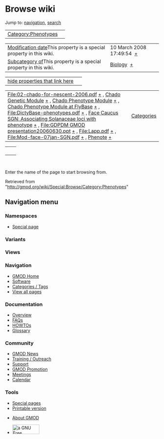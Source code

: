 <div id="mw-page-base" class="noprint">

</div>

<div id="mw-head-base" class="noprint">

</div>

<div id="content" class="mw-body" role="main">

<span id="top"></span>

<div id="mw-js-message" style="display:none;">

</div>



# <span dir="auto">Browse wiki</span>

<div id="bodyContent">

<div id="contentSub">

</div>

<div id="jump-to-nav" class="mw-jump">

Jump to: [navigation](#mw-navigation), [search](#p-search)

</div>

<div id="mw-content-text">

|  |  |
|----|----|
| [Category:Phenotypes](/wiki/Category:Phenotypes "Category:Phenotypes") |  |

|  |  |
|----|----|
| <span class="smw-highlighter" data-type="1" state="inline" data-title="Property"><span class="smwbuiltin">[Modification date](/wiki/Property:Modification_date "Property:Modification date")</span><span class="smwttcontent">This property is a special property in this wiki.</span></span> | <span class="smwb-value">10 March 2008 17:49:54  <span class="smwsearch">[+](/wiki/Special:SearchByProperty/Modification-20date/10-20March-202008-2017:49:54 "Special:SearchByProperty/Modification-20date/10-20March-202008-2017:49:54")</span></span> |
| <span class="smw-highlighter" data-type="1" state="inline" data-title="Property"><span class="smwbuiltin">[Subcategory of](/wiki/Property:Subcategory_of "Property:Subcategory of")</span><span class="smwttcontent">This property is a special property in this wiki.</span></span> | <span class="smwb-value">[Biology](/wiki/Category:Biology "Category:Biology")  <span class="smwsearch">[+](/wiki/Special:SearchByProperty/Subcategory-20of/Biology "Special:SearchByProperty/Subcategory-20of/Biology")</span></span> |

<span id="smw_browse_incoming"></span>

|  |  |
|----|----|
| [hide properties that link here](/mediawiki/index.php?title=Special:Browse&offset=0&dir=out&article=Category%3APhenotypes)  |  |

|  |  |
|----|----|
| <span class="smwb-ivalue">[File:02-chado-for-nescent-2006.pdf](/wiki/File:02-chado-for-nescent-2006.pdf "File:02-chado-for-nescent-2006.pdf") <span class="smwbrowse">[+](/wiki/Special:Browse/File:02-2Dchado-2Dfor-2Dnescent-2D2006.pdf "Special:Browse/File:02-2Dchado-2Dfor-2Dnescent-2D2006.pdf")</span></span> , <span class="smwb-ivalue">[Chado Genetic Module](/wiki/Chado_Genetic_Module "Chado Genetic Module") <span class="smwbrowse">[+](/wiki/Special:Browse/Chado-20Genetic-20Module "Special:Browse/Chado-20Genetic-20Module")</span></span> , <span class="smwb-ivalue">[Chado Phenotype Module](/wiki/Chado_Phenotype_Module "Chado Phenotype Module") <span class="smwbrowse">[+](/wiki/Special:Browse/Chado-20Phenotype-20Module "Special:Browse/Chado-20Phenotype-20Module")</span></span> , <span class="smwb-ivalue">[Chado Phenotype Module at FlyBase](/wiki/Chado_Phenotype_Module_at_FlyBase "Chado Phenotype Module at FlyBase") <span class="smwbrowse">[+](/wiki/Special:Browse/Chado-20Phenotype-20Module-20at-20FlyBase "Special:Browse/Chado-20Phenotype-20Module-20at-20FlyBase")</span></span> , <span class="smwb-ivalue">[File:DictyBase-phenotypes.pdf](/wiki/File:DictyBase-phenotypes.pdf "File:DictyBase-phenotypes.pdf") <span class="smwbrowse">[+](/wiki/Special:Browse/File:DictyBase-2Dphenotypes.pdf "Special:Browse/File:DictyBase-2Dphenotypes.pdf")</span></span> , <span class="smwb-ivalue">[Face Caucus SGN: Associating Solanaceae loci with phenotype](/wiki/Face_Caucus_SGN:_Associating_Solanaceae_loci_with_phenotype "Face Caucus SGN: Associating Solanaceae loci with phenotype") <span class="smwbrowse">[+](/wiki/Special:Browse/Face-20Caucus-20SGN:-20Associating-20Solanaceae-20loci-20with-20phenotype "Special:Browse/Face-20Caucus-20SGN:-20Associating-20Solanaceae-20loci-20with-20phenotype")</span></span> , <span class="smwb-ivalue">[File:GDPDM GMOD presentation20060630.ppt](/wiki/File:GDPDM_GMOD_presentation20060630.ppt "File:GDPDM GMOD presentation20060630.ppt") <span class="smwbrowse">[+](/wiki/Special:Browse/File:GDPDM-20GMOD-20presentation20060630.ppt "Special:Browse/File:GDPDM-20GMOD-20presentation20060630.ppt")</span></span> , <span class="smwb-ivalue">[File:Lapp.pdf](/wiki/File:Lapp.pdf "File:Lapp.pdf") <span class="smwbrowse">[+](/wiki/Special:Browse/File:Lapp.pdf "Special:Browse/File:Lapp.pdf")</span></span> , <span class="smwb-ivalue">[File:Mod-face-07jan-SGN.pdf](/wiki/File:Mod-face-07jan-SGN.pdf "File:Mod-face-07jan-SGN.pdf") <span class="smwbrowse">[+](/wiki/Special:Browse/File:Mod-2Dface-2D07jan-2DSGN.pdf "Special:Browse/File:Mod-2Dface-2D07jan-2DSGN.pdf")</span></span> , <span class="smwb-ivalue">[Phenote](/wiki/Phenote "Phenote") <span class="smwbrowse">[+](/wiki/Special:Browse/Phenote "Special:Browse/Phenote")</span></span> | [Categories](/wiki/Special:Categories "Special:Categories") |

|     |     |
|-----|-----|
|     |     |

 

Enter the name of the page to start browsing from.  

</div>

<div class="printfooter">

Retrieved from
"<http://gmod.org/wiki/Special:Browse/Category:Phenotypes>"

</div>

<div id="catlinks" class="catlinks catlinks-allhidden">

</div>

<div class="visualClear">

</div>

</div>

</div>

<div id="mw-navigation">

## Navigation menu

<div id="mw-head">



<div id="left-navigation">

<div id="p-namespaces" class="vectorTabs" role="navigation"
aria-labelledby="p-namespaces-label">

### Namespaces

- <span id="ca-nstab-special">[Special
  page](/wiki/Special:Browse/Category:Phenotypes "This is a special page, you cannot edit the page itself")</span>

</div>

<div id="p-variants" class="vectorMenu emptyPortlet" role="navigation"
aria-labelledby="p-variants-label">

### 

### Variants[](#)

<div class="menu">

</div>

</div>

</div>

<div id="right-navigation">

<div id="p-views" class="vectorTabs emptyPortlet" role="navigation"
aria-labelledby="p-views-label">

### Views

</div>



</div>



</div>

</div>

</div>

<div id="mw-panel">

<div id="p-logo" role="banner">

<a href="/wiki/Main_Page"
style="background-image: url(http://gmod.org/images/GMOD-cogs.png);"
title="Visit the main page"></a>

</div>

<div id="p-Navigation" class="portal" role="navigation"
aria-labelledby="p-Navigation-label">

### Navigation

<div class="body">

- <span id="n-GMOD-Home">[GMOD Home](/wiki/Main_Page)</span>
- <span id="n-Software">[Software](/wiki/GMOD_Components)</span>
- <span id="n-Categories-.2F-Tags">[Categories /
  Tags](/wiki/Categories)</span>
- <span id="n-View-all-pages">[View all
  pages](/wiki/Special:AllPages)</span>

</div>

</div>

<div id="p-Documentation" class="portal" role="navigation"
aria-labelledby="p-Documentation-label">

### Documentation

<div class="body">

- <span id="n-Overview">[Overview](/wiki/Overview)</span>
- <span id="n-FAQs">[FAQs](/wiki/Category:FAQ)</span>
- <span id="n-HOWTOs">[HOWTOs](/wiki/Category:HOWTO)</span>
- <span id="n-Glossary">[Glossary](/wiki/Glossary)</span>

</div>

</div>

<div id="p-Community" class="portal" role="navigation"
aria-labelledby="p-Community-label">

### Community

<div class="body">

- <span id="n-GMOD-News">[GMOD News](/wiki/GMOD_News)</span>
- <span id="n-Training-.2F-Outreach">[Training /
  Outreach](/wiki/Training_and_Outreach)</span>
- <span id="n-Support">[Support](/wiki/Support)</span>
- <span id="n-GMOD-Promotion">[GMOD
  Promotion](/wiki/GMOD_Promotion)</span>
- <span id="n-Meetings">[Meetings](/wiki/Meetings)</span>
- <span id="n-Calendar">[Calendar](/wiki/Calendar)</span>

</div>

</div>

<div id="p-tb" class="portal" role="navigation"
aria-labelledby="p-tb-label">

### Tools

<div class="body">

- <span id="t-specialpages"><a href="/wiki/Special:SpecialPages" accesskey="q"
  title="A list of all special pages [q]">Special pages</a></span>
- <span id="t-print"><a
  href="/mediawiki/index.php?title=Special:Browse/Category:Phenotypes&amp;printable=yes"
  rel="alternate" accesskey="p"
  title="Printable version of this page [p]">Printable version</a></span>

</div>

</div>

</div>

</div>

<div id="footer" role="contentinfo">

- <span id="footer-places-about">[About
  GMOD](/wiki/GMOD:About "GMOD:About")</span>

<!-- -->

- <span id="footer-copyrightico">[<img src="http://www.gnu.org/graphics/gfdl-logo-small.png" width="88"
  height="31" alt="a GNU Free Documentation License" />](http://www.gnu.org/licenses/fdl-1.3.html)</span>




</div>
